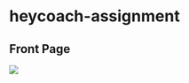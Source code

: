 # heycoach-assignment

<h2>Front Page</h2>
<img src="https://cdn-images-1.medium.com/max/1200/1*wXq_gR7d0kWnE9N8ZHuhng.png"/>
